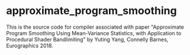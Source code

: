 # approximate_program_smoothing
This is the source code for compiler associated with paper "Approximate Program Smoothing Using Mean-Variance Statistics, with Application to Procedural Shader Bandlimiting" by Yuting Yang, Connelly Barnes, Eurographics 2018.
